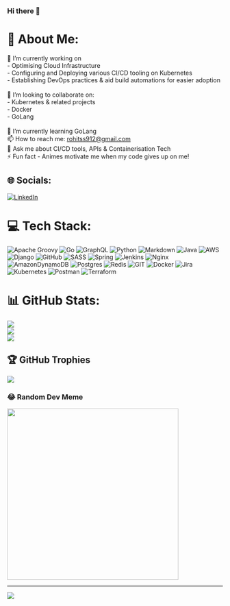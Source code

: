 ### Hi there 👋

# 💫 About Me:
🔭 I’m currently working on <br>- Optimising Cloud Infrastructure<br>- Configuring and Deploying various CI/CD tooling on Kubernetes<br>- Establishing DevOps practices & aid build automations for easier adoption<br><br>👯 I’m looking to collaborate on:<br>- Kubernetes & related projects<br>- Docker<br>- GoLang<br><br>🌱 I’m currently learning GoLang<br>📫 How to reach me: rohitss912@gmail.com<br>💬 Ask me about CI/CD tools, APIs & Containerisation Tech<br>⚡ Fun fact - Animes motivate me when my code gives up on me! 


## 🌐 Socials:
[![LinkedIn](https://img.shields.io/badge/LinkedIn-%230077B5.svg?logo=linkedin&logoColor=white)](https://linkedin.com/in/rohitappu9496) 

# 💻 Tech Stack:
![Apache Groovy](https://img.shields.io/badge/Apache%20Groovy-4298B8.svg?style=for-the-badge&logo=Apache+Groovy&logoColor=white) ![Go](https://img.shields.io/badge/go-%2300ADD8.svg?style=for-the-badge&logo=go&logoColor=white) ![GraphQL](https://img.shields.io/badge/-GraphQL-E10098?style=for-the-badge&logo=graphql&logoColor=white) ![Python](https://img.shields.io/badge/python-3670A0?style=for-the-badge&logo=python&logoColor=ffdd54) ![Markdown](https://img.shields.io/badge/markdown-%23000000.svg?style=for-the-badge&logo=markdown&logoColor=white) ![Java](https://img.shields.io/badge/java-%23ED8B00.svg?style=for-the-badge&logo=java&logoColor=white) ![AWS](https://img.shields.io/badge/AWS-%23FF9900.svg?style=for-the-badge&logo=amazon-aws&logoColor=white) ![Django](https://img.shields.io/badge/django-%23092E20.svg?style=for-the-badge&logo=django&logoColor=white) ![GitHub](https://img.shields.io/badge/GitHub-%23121011.svg?style=for-the-badge&logo=github&logoColor=white) ![SASS](https://img.shields.io/badge/SASS-hotpink.svg?style=for-the-badge&logo=SASS&logoColor=white) ![Spring](https://img.shields.io/badge/spring-%236DB33F.svg?style=for-the-badge&logo=spring&logoColor=white) ![Jenkins](https://img.shields.io/badge/jenkins-%232C5263.svg?style=for-the-badge&logo=jenkins&logoColor=white) ![Nginx](https://img.shields.io/badge/nginx-%23009639.svg?style=for-the-badge&logo=nginx&logoColor=white) ![AmazonDynamoDB](https://img.shields.io/badge/Amazon%20DynamoDB-4053D6?style=for-the-badge&logo=Amazon%20DynamoDB&logoColor=white) ![Postgres](https://img.shields.io/badge/postgres-%23316192.svg?style=for-the-badge&logo=postgresql&logoColor=white) ![Redis](https://img.shields.io/badge/redis-%23DD0031.svg?style=for-the-badge&logo=redis&logoColor=white) ![GIT](https://img.shields.io/badge/Git-fc6d26?style=for-the-badge&logo=git&logoColor=white) ![Docker](https://img.shields.io/badge/docker-%230db7ed.svg?style=for-the-badge&logo=docker&logoColor=white) ![Jira](https://img.shields.io/badge/jira-%230A0FFF.svg?style=for-the-badge&logo=jira&logoColor=white) ![Kubernetes](https://img.shields.io/badge/kubernetes-%23326ce5.svg?style=for-the-badge&logo=kubernetes&logoColor=white) ![Postman](https://img.shields.io/badge/Postman-FF6C37?style=for-the-badge&logo=postman&logoColor=white) ![Terraform](https://img.shields.io/badge/terraform-%235835CC.svg?style=for-the-badge&logo=terraform&logoColor=white)
# 📊 GitHub Stats:
![](https://github-readme-stats.vercel.app/api?username=rohitss912&theme=radical&hide_border=false&include_all_commits=true&count_private=true)<br/>
![](https://github-readme-streak-stats.herokuapp.com/?user=rohitss912&theme=radical&hide_border=false)<br/>
![](https://github-readme-stats.vercel.app/api/top-langs/?username=rohitss912&theme=radical&hide_border=false&include_all_commits=true&count_private=true&layout=compact)

## 🏆 GitHub Trophies
![](https://github-profile-trophy.vercel.app/?username=rohitss912&theme=discord&no-frame=false&no-bg=false&margin-w=4)

### 😂 Random Dev Meme
<img src='https://randommeme-five.vercel.app/' style="height: 400px;"/>

---
[![](https://visitcount.itsvg.in/api?id=rohitss912&icon=0&color=3)](https://visitcount.itsvg.in)

<!-- Proudly created with GPRM ( https://gprm.itsvg.in ) -->
